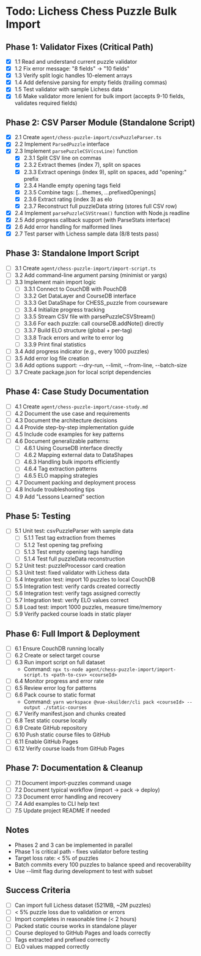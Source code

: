 # Todo: Lichess Chess Puzzle Bulk Import

## Phase 1: Validator Fixes (Critical Path)

- [x] 1.1 Read and understand current puzzle validator
- [x] 1.2 Fix error message: "8 fields" → "10 fields"
- [x] 1.3 Verify split logic handles 10-element arrays
- [x] 1.4 Add defensive parsing for empty fields (trailing commas)
- [x] 1.5 Test validator with sample Lichess data
- [x] 1.6 Make validator more lenient for bulk import (accepts 9-10 fields, validates required fields)

## Phase 2: CSV Parser Module (Standalone Script)

- [x] 2.1 Create `agent/chess-puzzle-import/csvPuzzleParser.ts`
- [x] 2.2 Implement `ParsedPuzzle` interface
- [x] 2.3 Implement `parsePuzzleCSV(csvLine)` function
  - [x] 2.3.1 Split CSV line on commas
  - [x] 2.3.2 Extract themes (index 7), split on spaces
  - [x] 2.3.3 Extract openings (index 9), split on spaces, add "opening:" prefix
  - [x] 2.3.4 Handle empty opening tags field
  - [x] 2.3.5 Combine tags: [...themes, ...prefixedOpenings]
  - [x] 2.3.6 Extract rating (index 3) as elo
  - [x] 2.3.7 Reconstruct full puzzleData string (stores full CSV row)
- [x] 2.4 Implement `parsePuzzleCSVStream()` function with Node.js readline
- [x] 2.5 Add progress callback support (with ParseStats interface)
- [x] 2.6 Add error handling for malformed lines
- [x] 2.7 Test parser with Lichess sample data (8/8 tests pass)

## Phase 3: Standalone Import Script

- [ ] 3.1 Create `agent/chess-puzzle-import/import-script.ts`
- [ ] 3.2 Add command-line argument parsing (minimist or yargs)
- [ ] 3.3 Implement main import logic
  - [ ] 3.3.1 Connect to CouchDB with PouchDB
  - [ ] 3.3.2 Get DataLayer and CourseDB interface
  - [ ] 3.3.3 Get DataShape for CHESS_puzzle from courseware
  - [ ] 3.3.4 Initialize progress tracking
  - [ ] 3.3.5 Stream CSV file with parsePuzzleCSVStream()
  - [ ] 3.3.6 For each puzzle: call courseDB.addNote() directly
  - [ ] 3.3.7 Build ELO structure (global + per-tag)
  - [ ] 3.3.8 Track errors and write to error log
  - [ ] 3.3.9 Print final statistics
- [ ] 3.4 Add progress indicator (e.g., every 1000 puzzles)
- [ ] 3.5 Add error log file creation
- [ ] 3.6 Add options support: --dry-run, --limit, --from-line, --batch-size
- [ ] 3.7 Create package.json for local script dependencies

## Phase 4: Case Study Documentation

- [ ] 4.1 Create `agent/chess-puzzle-import/case-study.md`
- [ ] 4.2 Document the use case and requirements
- [ ] 4.3 Document the architecture decisions
- [ ] 4.4 Provide step-by-step implementation guide
- [ ] 4.5 Include code examples for key patterns
- [ ] 4.6 Document generalizable patterns:
  - [ ] 4.6.1 Using CourseDB interface directly
  - [ ] 4.6.2 Mapping external data to DataShapes
  - [ ] 4.6.3 Handling bulk imports efficiently
  - [ ] 4.6.4 Tag extraction patterns
  - [ ] 4.6.5 ELO mapping strategies
- [ ] 4.7 Document packing and deployment process
- [ ] 4.8 Include troubleshooting tips
- [ ] 4.9 Add "Lessons Learned" section

## Phase 5: Testing

- [ ] 5.1 Unit test: csvPuzzleParser with sample data
  - [ ] 5.1.1 Test tag extraction from themes
  - [ ] 5.1.2 Test opening tag prefixing
  - [ ] 5.1.3 Test empty opening tags handling
  - [ ] 5.1.4 Test full puzzleData reconstruction
- [ ] 5.2 Unit test: puzzleProcessor card creation
- [ ] 5.3 Unit test: fixed validator with Lichess data
- [ ] 5.4 Integration test: import 10 puzzles to local CouchDB
- [ ] 5.5 Integration test: verify cards created correctly
- [ ] 5.6 Integration test: verify tags assigned correctly
- [ ] 5.7 Integration test: verify ELO values correct
- [ ] 5.8 Load test: import 1000 puzzles, measure time/memory
- [ ] 5.9 Verify packed course loads in static player

## Phase 6: Full Import & Deployment

- [ ] 6.1 Ensure CouchDB running locally
- [ ] 6.2 Create or select target course
- [ ] 6.3 Run import script on full dataset
  - Command: `npx ts-node agent/chess-puzzle-import/import-script.ts <path-to-csv> <courseId>`
- [ ] 6.4 Monitor progress and error rate
- [ ] 6.5 Review error log for patterns
- [ ] 6.6 Pack course to static format
  - Command: `yarn workspace @vue-skuilder/cli pack <courseId> --output ./static-courses`
- [ ] 6.7 Verify manifest.json and chunks created
- [ ] 6.8 Test static course locally
- [ ] 6.9 Create GitHub repository
- [ ] 6.10 Push static course files to GitHub
- [ ] 6.11 Enable GitHub Pages
- [ ] 6.12 Verify course loads from GitHub Pages

## Phase 7: Documentation & Cleanup

- [ ] 7.1 Document import-puzzles command usage
- [ ] 7.2 Document typical workflow (import → pack → deploy)
- [ ] 7.3 Document error handling and recovery
- [ ] 7.4 Add examples to CLI help text
- [ ] 7.5 Update project README if needed

## Notes

- Phases 2 and 3 can be implemented in parallel
- Phase 1 is critical path - fixes validator before testing
- Target loss rate: < 5% of puzzles
- Batch commits every 100 puzzles to balance speed and recoverability
- Use --limit flag during development to test with subset

## Success Criteria

- [ ] Can import full Lichess dataset (521MB, ~2M puzzles)
- [ ] < 5% puzzle loss due to validation or errors
- [ ] Import completes in reasonable time (< 2 hours)
- [ ] Packed static course works in standalone player
- [ ] Course deployed to GitHub Pages and loads correctly
- [ ] Tags extracted and prefixed correctly
- [ ] ELO values mapped correctly
